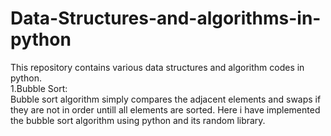 # Data-Structures-and-algorithms-in-python<br />
This repository contains various data structures and algorithm codes in python.<br />
1.Bubble Sort:<br />
Bubble sort algorithm simply compares the adjacent elements and swaps if they are not in order untill all elements are sorted. Here i have implemented the bubble sort algorithm using python and its random library.<br />

